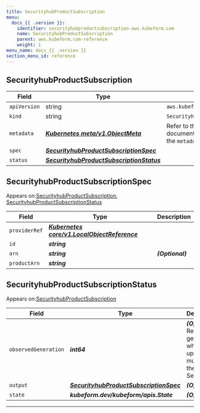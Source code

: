 ```yaml
---
title: SecurityhubProductSubscription
menu:
  docs_{{ .version }}:
    identifier: securityhubproductsubscription-aws.kubeform.com
    name: SecurityhubProductSubscription
    parent: aws.kubeform.com-reference
    weight: 1
menu_name: docs_{{ .version }}
section_menu_id: reference
---
```


## SecurityhubProductSubscription
| Field | Type | Description |
| ------ | ----- | ----------- |
| `apiVersion` | string | `aws.kubeform.com/v1alpha1` |
|    `kind` | string | `SecurityhubProductSubscription` |
| `metadata` | ***[Kubernetes meta/v1.ObjectMeta](https://kubernetes.io/docs/reference/generated/kubernetes-api/v1.13/#objectmeta-v1-meta)***|Refer to the Kubernetes API documentation for the fields of the `metadata` field.|
| `spec` | ***[SecurityhubProductSubscriptionSpec](#securityhubproductsubscriptionspec)***||
| `status` | ***[SecurityhubProductSubscriptionStatus](#securityhubproductsubscriptionstatus)***||
## SecurityhubProductSubscriptionSpec

Appears on:[SecurityhubProductSubscription](#securityhubproductsubscription), [SecurityhubProductSubscriptionStatus](#securityhubproductsubscriptionstatus)

| Field | Type | Description |
| ------ | ----- | ----------- |
| `providerRef` | ***[Kubernetes core/v1.LocalObjectReference](https://kubernetes.io/docs/reference/generated/kubernetes-api/v1.13/#localobjectreference-v1-core)***||
| `id` | ***string***||
| `arn` | ***string***| ***(Optional)*** |
| `productArn` | ***string***||
## SecurityhubProductSubscriptionStatus

Appears on:[SecurityhubProductSubscription](#securityhubproductsubscription)

| Field | Type | Description |
| ------ | ----- | ----------- |
| `observedGeneration` | ***int64***| ***(Optional)*** Resource generation, which is updated on mutation by the API Server.|
| `output` | ***[SecurityhubProductSubscriptionSpec](#securityhubproductsubscriptionspec)***| ***(Optional)*** |
| `state` | ***kubeform.dev/kubeform/apis.State***| ***(Optional)*** |
---
